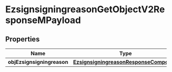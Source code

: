 

# EzsignsigningreasonGetObjectV2ResponseMPayload

## Properties

Name | Type | Description | Notes
------------ | ------------- | ------------- | -------------
**objEzsignsigningreason** | [**EzsignsigningreasonResponseCompound**](EzsignsigningreasonResponseCompound.md) |  | 




